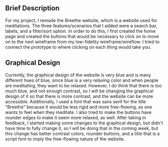 ## Brief Description

For my project, I remade the Breethe website, which is a website used for meditations. The three features/scenarios that I added were a search bar, labels, and a filter/sort option. In order to do this, I first created the home page and created the buttons that would be necessary to click on to move on to the next wireframe from my low-fidelity wireframe/wireflow. I tried to connect the prototype to where clicking on each thing would take you. 

## Graphical Design

Currently, the graphical design of the website is very blue and is many different hues of blue, since blue is a very relaxing color and when people are meditating, they want to be relaxed. However, I do think that there is too much blue, and not enough contrast, so I will be changing the graphical design of it so that there is more contrast, and the website can be more accessible. Additionally, I used a font that was sans serif for the title "Breethe" because it would be less rigid and more free-flowing, as one wants to feel when they meditate. I also tried to make the buttons have rounder edges to make it seem more relaxed, as well. After taking in feedback, I started making some changes to the graphical design, but didn't have time to fully change it, so I will be doing that in the coming week, but this change has better contrast colors, rounder buttons, and a title that is a script font to imply the free-flowing nature of the website. 

